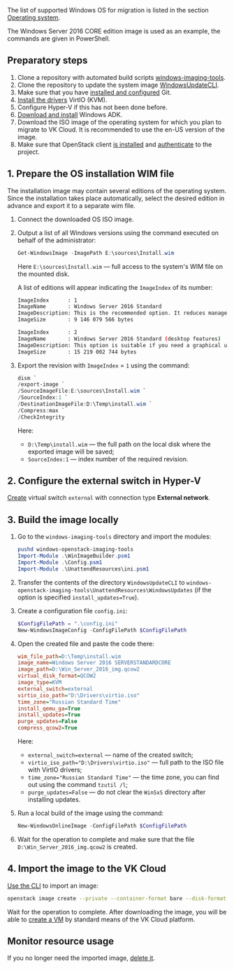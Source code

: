 <info>

The list of supported Windows OS for migration is listed in the section [Operating system](../../concepts/vm-concept#operating_system).

</info>

The Windows Server 2016 CORE edition image is used as an example, the commands are given in PowerShell.

## Preparatory steps

1. Clone a repository with automated build scripts [windows-imaging-tools](https://github.com/cloudbase/windows-imaging-tools).
1. Clone the repository to update the system image [WindowsUpdateCLI](https://github.com/cloudbase/WindowsUpdateCLI/tree/216d0e832a3a1e4a681409792210fb97938e41b9).
1. Make sure that you have [installed and configured](https://git-scm.com/book/en/v2/Getting-Started-Installing-Git) Git.
1. [Install the drivers](https://fedorapeople.org/groups/virt/virtio-win/direct-downloads/archive-virtio/virtio-win-0.1.225-1/virtio-win.iso) VirtIO (KVM).
1. Configure Hyper-V if this has not been done before.
1. [Download and install](https://learn.microsoft.com/ru-ru/windows-hardware/get-started/adk-install) Windows ADK.
1. Download the ISO image of the operating system for which you plan to migrate to VK Cloud. It is recommended to use the en-US version of the image.
1. Make sure that OpenStack client [is installed](/en/manage/tools-for-using-services/openstack-cli#1_install_the_openstack_client) and [authenticate](/en/manage/tools-for-using-services/openstack-cli#3_complete_authentication) to the project.

## 1. Prepare the OS installation WIM file

<info>

The installation image may contain several editions of the operating system. Since the installation takes place automatically, select the desired edition in advance and export it to a separate wim file.

</info>

1. Connect the downloaded OS ISO image.
1. Output a list of all Windows versions using the command executed on behalf of the administrator:

    ```powershell
    Get-WindowsImage -ImagePath E:\sources\Install.wim
    ```

    Here `E:\sources\Install.wim` — full access to the system's WIM file on the mounted disk.

    A list of editions will appear indicating the `ImageIndex` of its number:

    ```bash
    ImageIndex      : 1
    ImageName       : Windows Server 2016 Standard
    ImageDescription: This is the recommended option. It reduces management and maintenance by installing only what is required for most applications and server roles. It does not include a graphical user interface, but you can fully manage the server locally or remotely using Windows PowerShell or other tools. See the section "Windows Server Installation Options".
    ImageSize       : 9 146 079 566 bytes

    ImageIndex      : 2
    ImageName       : Windows Server 2016 Standard (desktop features)
    ImageDescription: This option is suitable if you need a graphical user interface (for example, to ensure backward compatibility of an application that cannot work when installing the main server components). All server roles and components are supported. More detailed: "Windows Server Installation Options".
    ImageSize       : 15 219 002 744 bytes
    ```

1. Export the revision with `ImageIndex` = `1` using the command:

    ```powershell
    dism `
    /export-image `
    /SourceImageFile:E:\sources\Install.wim `
    /SourceIndex:1 `
    /DestinationImageFile:D:\Temp\install.wim `
    /Compress:max `
    /CheckIntegrity
    ```

    Here:

    - `D:\Temp\install.wim` — the full path on the local disk where the exported image will be saved;
    - `SourceIndex:1` — index number of the required revision.

## 2. Configure the external switch in Hyper-V

[Create](https://learn.microsoft.com/ru-ru/windows-server/virtualization/hyper-v/get-started/create-a-virtual-switch-for-hyper-v-virtual-machines?tabs=hyper-v-manager#create-a-virtual-switch) virtual switch `external` with connection type **External network**.

## 3. Build the image locally

1. Go to the `windows-imaging-tools` directory and import the modules:

    ```powershell
    pushd windows-openstack-imaging-tools
    Import-Module .\WinImageBuilder.psm1
    Import-Module .\Config.psm1
    Import-Module .\UnattendResources\ini.psm1
    ```

1. Transfer the contents of the directory `WindowsUpdateCLI` to `windows-openstack-imaging-tools\UnattendResources\WindowsUpdates` (if the option is specified `install_updates=True`).
1. Create a configuration file `config.ini`:

    ```powershell
    $ConfigFilePath = ".\config.ini"
    New-WindowsImageConfig -ConfigFilePath $ConfigFilePath
    ```

1. Open the created file and paste the code there:

    ```ini
    wim_file_path=D:\Temp\install.wim
    image_name=Windows Server 2016 SERVERSTANDARDCORE
    image_path=D:\Win_Server_2016_img.qcow2
    virtual_disk_format=QCOW2
    image_type=KVM
    external_switch=external
    virtio_iso_path="D:\Drivers\virtio.iso"
    time_zone="Russian Standard Time"
    install_qemu_ga=True
    install_updates=True
    purge_updates=False
    compress_qcow2=True
    ```

    Here:

    - `external_switch=external` — name of the created switch;
    - `virtio_iso_path="D:\Drivers\virtio.iso"` — full path to the ISO file with VirtIO drivers;
    - `time_zone="Russian Standard Time"` — the time zone, you can find out using the command `tzutil /l`;
    - `purge_updates=False` — do not clear the `WinSxS` directory after installing updates.

1. Run a local build of the image using the command:

    ```powershell
    New-WindowsOnlineImage -ConfigFilePath $ConfigFilePath
    ```

1. Wait for the operation to complete and make sure that the file `D:\Win_Server_2016_img.qcow2` is created.

## 4. Import the image to the VK Cloud

[Use the CLI](../../instructions/vm-images/vm-images-manage#importing_an_image) to import an image:

```bash
openstack image create --private --container-format bare --disk-format qcow2 --file D:\Win_Server_2016_img.qcow2 --property hw_qemu_guest_agent=yes --property store=s3 --property min_ram=2048 --property os_require_quiesce=yes --property min_disk=40 --property os_type=windows --property os_admin_user=Administrator --property mcs:lic:mswinsrv=true --property mcs_name='Windows Server 2016 Standard (en)' --property mcs_os_distro='server' --property mcs_os_edition='std' --property mcs_os_type='windows' --property mcs_os_lang='en' --property mcs_os_type='windows' --property mcs_os_version='2016' --property os_distro='win2k16' <image name>
```

Wait for the operation to complete. After downloading the image, you will be able to [create a VM](../../instructions/vm/vm-create/) by standard means of the VK Cloud platform.

## Monitor resource usage

If you no longer need the imported image, [delete it](../../instructions/vm-images/vm-images-manage#deleting_an_image).
